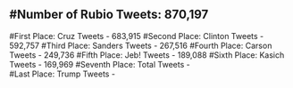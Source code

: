 #Number of Rubio Tweets: 870,197
---
#First Place: Cruz Tweets - 683,915
#Second Place: Clinton Tweets - 592,757
#Third Place: Sanders Tweets - 267,516
#Fourth Place: Carson Tweets - 249,736
#Fifth Place: Jeb! Tweets - 189,088
#Sixth Place: Kasich Tweets - 169,969
#Seventh Place: Total Tweets -  
#Last Place: Trump Tweets - 
